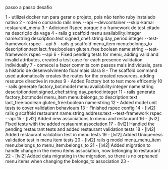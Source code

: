 passo a passo desafio

1 - utilizei docker run para gerar o projeto, pois não tenho ruby instalado nativo
2 - rodei o comando rails new --api --devcontainer --skip-kamal restaurant_menu
3 - Adicionei Rspec porque é o framework de test citado na descrição da vaga
4 - rails g scaffold menu availability:integer name:string description:text signed_chef:string day_period:integer --test-framework rspec --api
5 - rails g scaffold menu_item menu:belongs_to description:text lact_free:boolean gluten_free:boolean name:string --test-framework rspec --api
6 - Fixed pending tests for menu, adding valid and invalid attributes, created a test case for each presence validation individually
7 - comecei a fazer commits com passos mais individuais, para a histório de desenvolvimento ficar mais clara
8 - The scaffold command used automatically creates the routes for the created resources, adding resource directive in routes
9 - Added Factory bot to test more efficently
10 - rails generate factory_bot:model menu availability:integer name:string description:text signed_chef:string day_period:integer
11 - rails generate factory_bot:model menu_item menu:belongs_to description:text lact_free:boolean gluten_free:boolean name:string
12 - Added model unit tests to cover validation behaviours
13 - Finished rspec config
14 - [lvl2] rails g scaffold restaurant name:string address:text --test-framework rspec --api
15 - [lvl2] Added new associations to menu and restaurant
16 - [lvl2] Fixed tests with the added restaurant association
17 - [lvl2] Handled the pending restaurant tests and added restaurant validation tests
18 - [lvl2] Added restaurant validation test in menu tests
19 - [lvl2] Added Uniqueness validation test in menu item tests
20 - [lvl2] rails g model menu_menu_item menu:belongs_to menu_item:belongs_to
21 - [lvl2] Added migration to handle change in the menu items association, now belonging to restaurant
22 - [lvl2] Added data migrating in the migration, so there is no orphaned menu items when changing the belongs_to association
23 - 